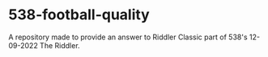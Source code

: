 # 538-football-quality
A repository made to provide an answer to Riddler Classic part of 538's 12-09-2022 The Riddler.
